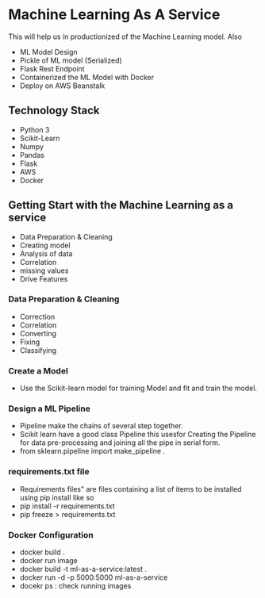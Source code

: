 # Machine Learning As A Service
This will help us in productionized of the Machine Learning model. 
Also
- ML Model Design
- Pickle of ML model (Serialized)
- Flask Rest Endpoint
- Containerized the ML Model with Docker
- Deploy on AWS Beanstalk
 
## Technology Stack
   - Python 3
   - Scikit-Learn
   - Numpy
   - Pandas
   - Flask
   - AWS
   - Docker
## Getting Start with the Machine Learning as a service
  - Data Preparation & Cleaning
  - Creating model
  - Analysis of data
  - Correlation
  - missing values
  - Drive Features
### Data Preparation & Cleaning
- Correction
- Correlation
- Converting
- Fixing
- Classifying  
### Create a Model
- Use the Scikit-learn model for training Model and fit and train the model. 
   <!-- - Serialized the model
   - Create Flask Rest Endpoint
   - Load Serialized model in Flask app
   - pass the JSON object to Flask request
   - Deploy on AWS as Service --> 
### Design a ML Pipeline
- Pipeline make the chains of several step together.
- Scikit learn have a good class Pipeline this usesfor Creating the Pipeline for data pre-processing and joining all the pipe in serial form. 
- from sklearn.pipeline import make_pipeline .


### requirements.txt file
- Requirements files" are files containing a list of items to be installed using pip install like so
- pip install -r requirements.txt
- pip freeze > requirements.txt
### Docker Configuration  
- docker build .
- docker run image <IMGAGE>
- docker build -t ml-as-a-service:latest .
- docker run -d -p 5000:5000 ml-as-a-service
- docekr ps  : check running images
